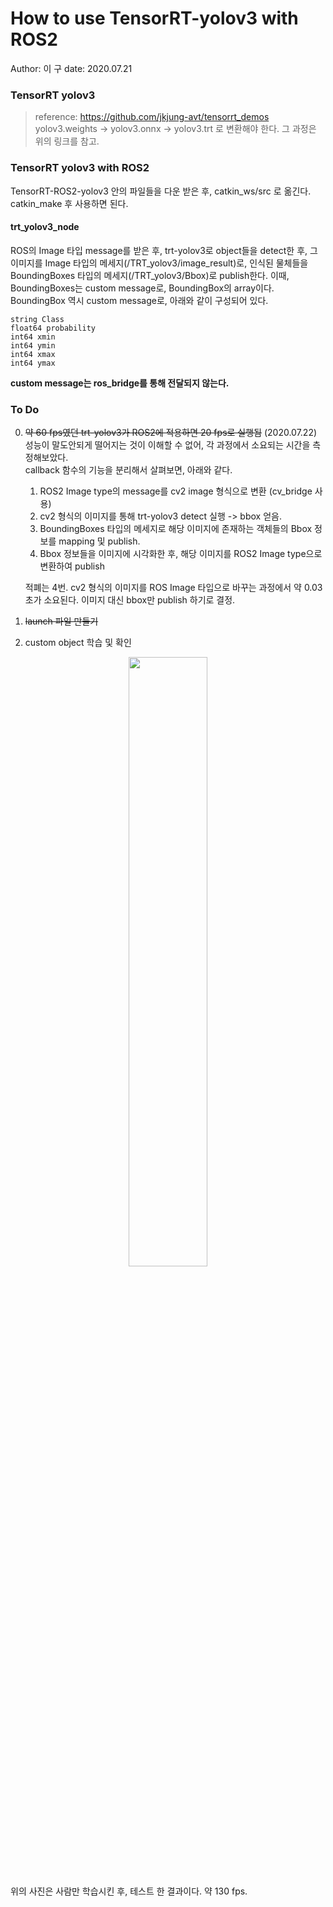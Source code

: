 # How to use TensorRT-yolov3 with ROS2
Author: 이  구
date: 2020.07.21

### TensorRT yolov3
> reference: https://github.com/jkjung-avt/tensorrt_demos   
yolov3.weights -> yolov3.onnx -> yolov3.trt 로 변환해야 한다. 그 과정은 위의 링크를 참고.   

### TensorRT yolov3 with ROS2
TensorRT-ROS2-yolov3 안의 파일들을 다운 받은 후, catkin_ws/src 로 옮긴다. catkin_make 후 사용하면 된다.

#### trt_yolov3_node
ROS의 Image 타입 message를 받은 후, trt-yolov3로 object들을 detect한 후, 그 이미지를 Image 타입의 메세지(/TRT_yolov3/image_result)로, 인식된 물체들을 BoundingBoxes 타입의 메세지(/TRT_yolov3/Bbox)로 publish한다. 이때, BoundingBoxes는 custom message로, BoundingBox의 array이다. BoundingBox 역시 custom message로, 아래와 같이 구성되어 있다.   

    string Class
    float64 probability
    int64 xmin
    int64 ymin
    int64 xmax
    int64 ymax

**custom message는 ros_bridge를 통해 전달되지 않는다.**


### To Do
0. ~~약 60 fps였던 trt-yolov3가 ROS2에 적용하면 20 fps로 실행됨~~ (2020.07.22)
성능이 말도안되게 떨어지는 것이 이해할 수 없어, 각 과정에서 소요되는 시간을 측정해보았다.   
callback 함수의 기능을 분리해서 살펴보면, 아래와 같다.
    1. ROS2 Image type의 message를 cv2 image 형식으로 변환 (cv_bridge 사용)
    2. cv2 형식의 이미지를 통해 trt-yolov3 detect 실행 -> bbox 얻음.
    3. BoundingBoxes 타입의 메세지로 해당 이미지에 존재하는 객체들의 Bbox 정보를 mapping 및 publish.
    4. Bbox 정보들을 이미지에 시각화한 후, 해당 이미지를 ROS2 Image type으로 변환하여 publish
    
    적폐는 4번. cv2 형식의 이미지를 ROS Image 타입으로 바꾸는 과정에서 약 0.03초가 소요된다. 이미지 대신 bbox만 publish 하기로 결정.    

0. ~~launch 파일 만들기~~   
0. custom object 학습 및 확인   
<p align="center"><img src="https://user-images.githubusercontent.com/59161083/88577129-73c6fa00-d081-11ea-8b19-3cc44c97e6e4.jpg" width="50%" height="50%"></img></p>
위의 사진은 사람만 학습시킨 후, 테스트 한 결과이다. 약 130 fps.


